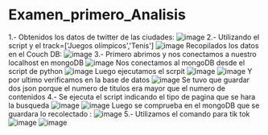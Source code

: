 # Examen_primero_Analisis
1.- Obtenidos los datos de twitter de las ciudades:
![image](https://user-images.githubusercontent.com/58036212/127719544-8162ce68-9cc4-4634-91c2-9f1621aafec3.png)
2.- Utilizando el script y el track=['Juegos olímpicos','Tenis']
![image](https://user-images.githubusercontent.com/58036212/127719524-b1ed7e76-fad7-40ee-ad8d-5bb394f117ca.png)
Recopilados los datos en el Couch DB:
![image](https://user-images.githubusercontent.com/58036212/127719678-e8d9970a-7f2b-4ac9-b2a1-b91ecd006e9e.png)
3.- Primero abrimos y nos conectamos a nuestro localhost en mongoDB
![image](https://user-images.githubusercontent.com/58036212/127720276-ae0f886e-590f-4c43-b40b-cb891285804a.png)
Nos conectamos al mongoDB desde el script de python
![image](https://user-images.githubusercontent.com/58036212/127720562-43fbe7fc-adb4-4fc5-b63d-37d1410ba7e1.png)
Luego ejecutamos el scrpit
![image](https://user-images.githubusercontent.com/58036212/127722463-7e11b42c-117c-4e16-a6f0-e0826fb16a41.png)
![image](https://user-images.githubusercontent.com/58036212/127722481-b6a71c82-7768-450f-93d1-de924145ef51.png)
Y por ultimo verificamos en la base de datos
![image](https://user-images.githubusercontent.com/58036212/127723073-c081cf87-fc6d-4d66-bc35-4c7690947745.png)
Se tuvo que guardar dos json porque el numero de titulos era mayor que el numero de contenidos 
4.- Se ejecuta el script indicando el tipo de pagina que se hara la busqueda
![image](https://user-images.githubusercontent.com/58036212/127722838-70ef10c1-4202-4d8e-9397-ad463acb374e.png)
![image](https://user-images.githubusercontent.com/58036212/127722851-2907bfbe-b8d7-47d4-9891-7546a270f6a2.png)
Luego se comprueba en el mongoDB que se guardara lo recolectado :
![image](https://user-images.githubusercontent.com/58036212/127723053-000186e1-5b7a-476b-ba41-aad52738997e.png)
5.- Utilizamos el comando para tik tok
![image](https://user-images.githubusercontent.com/58036212/127723655-10973d59-c51d-44ed-908f-eb67b4b93e80.png)
![image](https://user-images.githubusercontent.com/58036212/127723668-0457835e-5501-4fee-a7a3-547f83112db1.png)

